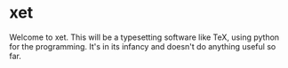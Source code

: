 # xet
Welcome to xet. This will be a typesetting software like TeX, using python for the programming. It's in its infancy and doesn't do anything useful so far.
